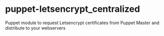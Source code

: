 # puppet-letsencrypt_centralized
Puppet module to request Letsencrypt certificates from Puppet Master and distribute to your webservers
